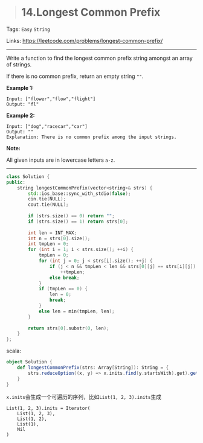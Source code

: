 > # 14.Longest Common Prefix

Tags: `Easy` `String`

Links: <https://leetcode.com/problems/longest-common-prefix/>

----

Write a function to find the longest common prefix string amongst an array of strings.

If there is no common prefix, return an empty string `""`.

**Example 1:**

```
Input: ["flower","flow","flight"]
Output: "fl"
```

**Example 2:**

```
Input: ["dog","racecar","car"]
Output: ""
Explanation: There is no common prefix among the input strings.
```

**Note:**

All given inputs are in lowercase letters `a-z`.

-----

```c++
class Solution {
public:
    string longestCommonPrefix(vector<string>& strs) {
        std::ios_base::sync_with_stdio(false);
        cin.tie(NULL);
        cout.tie(NULL);
        
        if (strs.size() == 0) return "";
        if (strs.size() == 1) return strs[0];
        
        int len = INT_MAX;
        int n = strs[0].size();
        int tmpLen = 0;
        for (int i = 1; i < strs.size(); ++i) {
            tmpLen = 0;
            for (int j = 0; j < strs[i].size(); ++j) {
                if (j < n && tmpLen < len && strs[0][j] == strs[i][j]) 
                    ++tmpLen;
                else break;
            }
            if (tmpLen == 0) {
                len = 0;
                break;
            }
            else len = min(tmpLen, len);
        }
        
        return strs[0].substr(0, len);
    }
};
```

scala:

```scala
object Solution {
    def longestCommonPrefix(strs: Array[String]): String = {
        strs.reduceOption((x, y) => x.inits.find(y.startsWith).get).getOrElse("")
    }
}
```

`x.inits`会生成一个可遍历的序列，比如`List(1, 2, 3).inits`生成

```
List(1, 2, 3).inits = Iterator(
	List(1, 2, 3),
	List(1, 2),
	List(1),
	Nil
)
```

